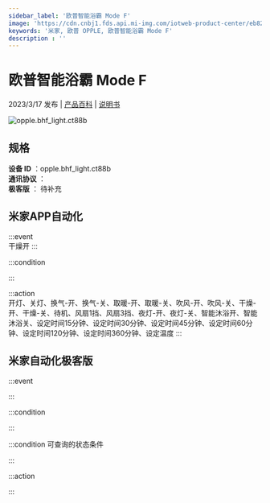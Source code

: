 ```yaml
---
sidebar_label: '欧普智能浴霸 Mode F'
image: 'https://cdn.cnbj1.fds.api.mi-img.com/iotweb-product-center/eb82071a103d662d3735d25679e05081_1677227292636.png?GalaxyAccessKeyId=AKVGLQWBOVIRQ3XLEW&Expires=9223372036854775807&Signature=+YpMBwN89R1WyramSDV4X4kiuRg='
keywords: '米家, 欧普 OPPLE, 欧普智能浴霸 Mode F'
description : ''
---
```

# 欧普智能浴霸 Mode F

2023/3/17 发布 | [产品百科](https://home.mi.com/webapp/content/baike/product/index.html?model=opple.bhf_light.ct88b/) | [说明书](https://home.mi.com/views/introduction.html?model=opple.bhf_light.ct88b&region=cn)

![opple.bhf_light.ct88b](https://cdn.cnbj1.fds.api.mi-img.com/iotweb-product-center/eb82071a103d662d3735d25679e05081_1677227292636.png?GalaxyAccessKeyId=AKVGLQWBOVIRQ3XLEW&Expires=9223372036854775807&Signature=+YpMBwN89R1WyramSDV4X4kiuRg=)

## 规格  
> 
**设备 ID** ：opple.bhf_light.ct88b  
**通讯协议** ：  
**极客版**  ： 待补充 


## 米家APP自动化  

:::event  
干燥开
:::

:::condition  

:::

:::action   
开灯、关灯、换气-开、换气-关、取暖-开、取暖-关、吹风-开、吹风-关、干燥-开、干燥-关、待机、风扇1挡、风扇3挡、夜灯-开、夜灯-关、智能沐浴开、智能沐浴关、设定时间15分钟、设定时间30分钟、设定时间45分钟、设定时间60分钟、设定时间120分钟、设定时间360分钟、设定温度
:::

## 米家自动化极客版  

:::event  

:::

:::condition  

:::

:::condition 可查询的状态条件  

:::

:::action  

:::

        
